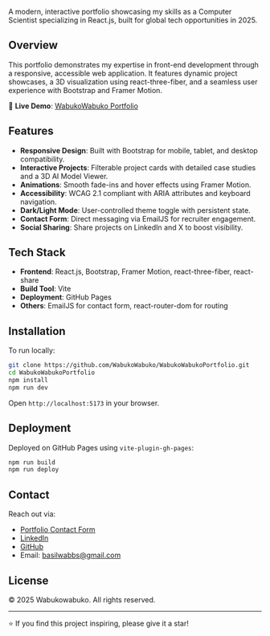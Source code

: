  A modern, interactive portfolio showcasing my skills as a Computer Scientist specializing in React.js, built for global tech opportunities in 2025.

## Overview

 This portfolio demonstrates my expertise in front-end development through a responsive, accessible web application. It features dynamic project showcases, a 3D visualization using react-three-fiber, and a seamless user experience with Bootstrap and Framer Motion.

 🔗 **Live Demo**: [WabukoWabuko Portfolio](https://wabuko-portfolio.vercel.app/)

 ## Features

 - **Responsive Design**: Built with Bootstrap for mobile, tablet, and desktop compatibility.
 - **Interactive Projects**: Filterable project cards with detailed case studies and a 3D AI Model Viewer.
 - **Animations**: Smooth fade-ins and hover effects using Framer Motion.
 - **Accessibility**: WCAG 2.1 compliant with ARIA attributes and keyboard navigation.
 - **Dark/Light Mode**: User-controlled theme toggle with persistent state.
 - **Contact Form**: Direct messaging via EmailJS for recruiter engagement.
 - **Social Sharing**: Share projects on LinkedIn and X to boost visibility.

 ## Tech Stack

 - **Frontend**: React.js, Bootstrap, Framer Motion, react-three-fiber, react-share
 - **Build Tool**: Vite
 - **Deployment**: GitHub Pages
 - **Others**: EmailJS for contact form, react-router-dom for routing

 ## Installation

 To run locally:

 ```bash
 git clone https://github.com/WabukoWabuko/WabukoWabukoPortfolio.git
 cd WabukoWabukoPortfolio
 npm install
 npm run dev
 ```

 Open `http://localhost:5173` in your browser.

 ## Deployment

 Deployed on GitHub Pages using `vite-plugin-gh-pages`:

 ```bash
 npm run build
 npm run deploy
 ```

 ## Contact

 Reach out via:
 - [Portfolio Contact Form](https://wabuko-portfolio.vercel.app/contact)
 - [LinkedIn](https://www.linkedin.com/in/wabuko-wabuko-431669209/)
 - [GitHub](https://github.com/WabukoWabuko)
 - Email: basilwabbs@gmail.com

 ## License

 © 2025 Wabukowabuko. All rights reserved.

 ---

 ⭐ If you find this project inspiring, please give it a star!
